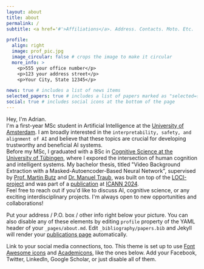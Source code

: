 ```yaml
---
layout: about
title: about
permalink: /
subtitle: <a href='#'>Affiliations</a>. Address. Contacts. Moto. Etc.

profile:
  align: right
  image: prof_pic.jpg
  image_circular: false # crops the image to make it circular
  more_info: >
    <p>555 your office number</p>
    <p>123 your address street</p>
    <p>Your City, State 12345</p>

news: true # includes a list of news items
selected_papers: true # includes a list of papers marked as "selected={true}"
social: true # includes social icons at the bottom of the page
---
```


Hey, I'm Adrian.  
I'm a first-year MSc student in Artificial Intelligence at the [University of Amsterdam](https://www.uva.nl/en). I am broadly interested in the `interpretability, safety, and alignment of AI` and believe that these topics are crucial for developing trustworthy and beneficial AI systems.  
Before my MSc, I graduated with a BSc in [Cognitive Science at the University of Tübingen](https://uni-tuebingen.de/en/fakultaeten/mathematisch-naturwissenschaftliche-fakultaet/fachbereiche/informatik/studium/studiengaenge/kognitionswissenschaft/informationen-zu-den-studiengaengen/bachelor/), where I expored the intersection of human cognition and intelligent systems. My bachelor thesis, titled "Video Background Extraction with a Masked-Autoencoder-Based Neural Network", supervised by [Prof. Martin Butz](https://uni-tuebingen.de/fakultaeten/mathematisch-naturwissenschaftliche-fakultaet/fachbereiche/informatik/lehrstuehle/cognitive-modeling/staff/martin-butz/) and [Dr. Manuel Traub](https://manuel-traub.de/), was built on top of the [LOCI-project](https://arxiv.org/pdf/2205.13349) and was part of a [publication](https://arxiv.org/pdf/2310.10410) at [ICANN 2024](https://e-nns.org/icann2024/).  
Feel free to reach out if you'd like to discuss AI, cognitive science, or any exciting interdisciplinary projects. I'm always open to new opportunities and collaborations!  


Put your address / P.O. box / other info right below your picture. You can also disable any of these elements by editing `profile` property of the YAML header of your `_pages/about.md`. Edit `_bibliography/papers.bib` and Jekyll will render your [publications page](/al-folio/publications/) automatically.

Link to your social media connections, too. This theme is set up to use [Font Awesome icons](https://fontawesome.com/) and [Academicons](https://jpswalsh.github.io/academicons/), like the ones below. Add your Facebook, Twitter, LinkedIn, Google Scholar, or just disable all of them.

